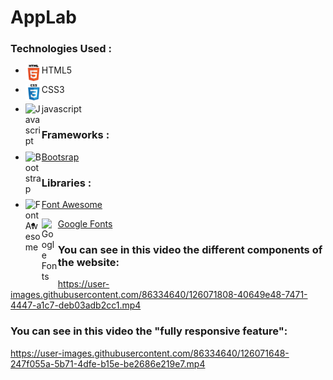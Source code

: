 # AppLab

### Technologies Used : 
* [<img align="left" alt="HTML5" width="26px" src="https://raw.githubusercontent.com/github/explore/80688e429a7d4ef2fca1e82350fe8e3517d3494d/topics/html/html.png" />]()HTML5
 
* [<img align="left" alt="CSS3" width="26px" src="https://raw.githubusercontent.com/github/explore/80688e429a7d4ef2fca1e82350fe8e3517d3494d/topics/css/css.png" />]()CSS3

* [<img align="left" alt="Javascript" width="26px" src="https://user-images.githubusercontent.com/86334640/125635046-a7e97a85-564a-4337-a5b8-c18f9cc0aedb.png" />]()javascript


### Frameworks : 
* [<img align="left" alt="Bootstrap" width="26px" src="https://cdn.worldvectorlogo.com/logos/bootstrap-4.svg" />]()[Bootsrap](https://getbootstrap.com/)

### Libraries : 
* [<img align="left" alt="Font Awesome" width="26px" src="https://www.drupal.org/files/project-images/font_awesome_logo.png" />]()[Font Awesome](https://fontawesome.com/)

* [<img align="left" alt="Google Fonts" width="26px" src="https://user-images.githubusercontent.com/86334640/125142726-b52caa00-e118-11eb-829b-c14afb33c4e1.png" />]()[Google Fonts](https://fonts.google.com/)

 

### You can see in this video the different components of the website:



https://user-images.githubusercontent.com/86334640/126071808-40649e48-7471-4447-a1c7-deb03adb2cc1.mp4



### You can see in this video the "fully responsive feature":


https://user-images.githubusercontent.com/86334640/126071648-247f055a-5b71-4dfe-b15e-be2686e219e7.mp4


